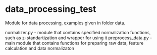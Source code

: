 # data_processing_test

Module for data processing, examples given in folder data.

normalizer.py - module that contains specified normalization functions, such as z-standartization and wrapper for using it
preprocess_data.py - main module that contains functions for preparing raw data, feature calculation and data normalizaton
